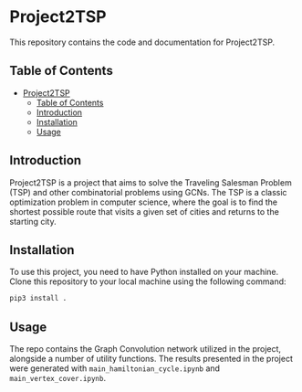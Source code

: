 # Project2TSP

This repository contains the code and documentation for Project2TSP.

## Table of Contents
- [Project2TSP](#project2tsp)
  - [Table of Contents](#table-of-contents)
  - [Introduction](#introduction)
  - [Installation](#installation)
  - [Usage](#usage)

## Introduction
Project2TSP is a project that aims to solve the Traveling Salesman Problem (TSP) and other combinatorial problems using GCNs. The TSP is a classic optimization problem in computer science, where the goal is to find the shortest possible route that visits a given set of cities and returns to the starting city.

## Installation
To use this project, you need to have Python installed on your machine. Clone this repository to your local machine using the following command:

```bash
pip3 install .
```

## Usage
The repo contains the Graph Convolution network utilized in the project, alongside a number of utility functions.
The results presented in the project were generated with `main_hamiltonian_cycle.ipynb` and `main_vertex_cover.ipynb`.


